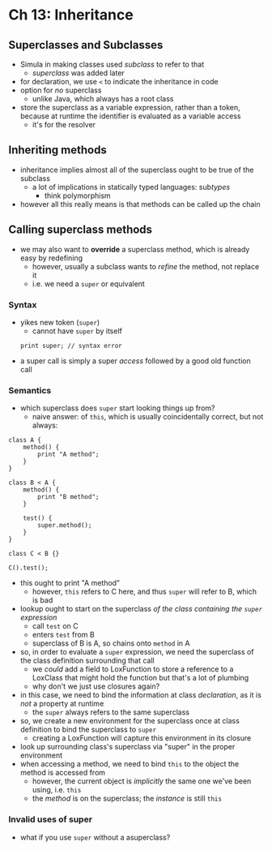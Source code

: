 # Ch 13: Inheritance

## Superclasses and Subclasses

- Simula in making classes used *subclass* to refer to that
    - *superclass* was added later
- for declaration, we use `<` to indicate the inheritance in code
- option for *no* superclass
    - unlike Java, which always has a root class
- store the superclass as a variable expression, rather than a token, because
at runtime the identifier is evaluated as a variable access
    - it's for the resolver

## Inheriting methods

- inheritance implies almost all of the superclass ought to be true of the subclass
    - a lot of implications in statically typed languages: sub*types*
        - think polymorphism
- however all this really means is that methods can be called up the chain

## Calling superclass methods

- we may also want to **override** a superclass method, which is already easy by redefining
    - however, usually a subclass wants to *refine* the method, not replace it
    - i.e. we need a `super` or equivalent 

### Syntax

- yikes new token (`super`)
    - cannot have `super` by itself
    ```
    print super; // syntax error
    ``` 
- a super call is simply a super *access* followed by a good old function call

### Semantics

- which superclass does `super` start looking things up from?
    - naive answer: of `this`, which is usually coincidentally correct, but not always:
```
class A {
    method() {
        print "A method";
    } 
} 

class B < A {
    method() {
        print "B method";
    } 

    test() {
        super.method();
    } 
} 

class C < B {}

C().test();
```
- this ought to print "A method"
    - however, `this` refers to C here, and thus `super` will refer to B, which is bad
- lookup ought to start on the superclass *of the class containing the `super` expression*
    - call `test` on C
    - enters `test` from B
    - superclass of B is A, so chains onto `method` in A
- so, in order to evaluate a `super` expression, we need the superclass of the class definition surrounding that call
    - we *could* add a field to LoxFunction to store a reference to a LoxClass that might hold the function but that's a lot of plumbing
    - why don't we just use closures again?
- in this case, we need to bind the information at class *declaration*, as it is *not* a property at runtime
    - the `super` always refers to the same superclass
- so, we create a new environment for the superclass once at class definition to bind the superclass to `super`
    - creating a LoxFunction will capture this environment in its closure
- look up surrounding class's superclass via "super" in the proper environment
- when accessing a method, we need to bind `this` to the object the method is accessed from
    - however, the current object is *implicitly* the same one we've been using, i.e. `this`
    - the *method* is on the superclass; the *instance* is still `this`

### Invalid uses of super

- what if you use `super` without a asuperclass?
